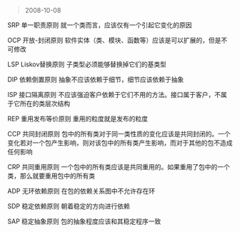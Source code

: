 > 2008-10-08

SRP 单一职责原则
就一个类而言，应该仅有一个引起它变化的原因

OCP 开放-封闭原则
软件实体（类、模块、函数等）应该是可以扩展的，但是不可修改

LSP Liskov替换原则
子类型必须能够替换掉它们的基类型

DIP 依赖倒置原则
抽象不应该依赖于细节，细节应该依赖于抽象

ISP 接口隔离原则
不应该强迫客户依赖于它们不用的方法。接口属于客户，不属于它所在的类层次结构

REP 重用发布等价原则
重用的粒度就是发布的粒度

CCP 共同封闭原则
包中的所有类对于同一类性质的变化应该是共同封闭的。一个变化若对一个包产生影响，则对该包中的所有类产生影响，而对于其他的包不造成任何影响

CRP 共同重用原则
一个包中的所有类应该是共同重用的。如果重用了包中的一个类，那么就要重用包中的所有类

ADP 无环依赖原则
在包的依赖关系图中不允许存在环

SDP 稳定依赖原则
朝着稳定的方向进行依赖

SAP 稳定抽象原则
包的抽象程度应该和其稳定程序一致


